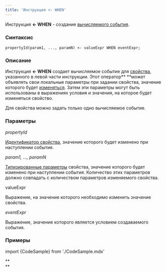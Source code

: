 ```yaml
---
title: 'Инструкция <- WHEN'
---
```


Инструкция **<- WHEN** - создание [вычисляемого события](Calculated_events.md).

### Синтаксис

    propertyId(param1, ..., paramN) <- valueExpr WHEN eventExpr;

### Описание

Инструкция **<- WHEN** создает вычисляемое событие для [свойства](Data_properties_DATA_.md), указанного в левой части инструкции. Этот оператор** **может объявлять свои локальные параметры при задании свойства, значение которого будет [изменяться](Property_change_CHANGE_.md). Затем эти параметры могут быть использованы в выражениях условия и значения, на которое будет изменяться свойство.

Для свойства можно задать только одно вычисляемое событие. 

### Параметры

*propertyId*

[Идентификатор свойства](IDs.md#propertyid-broken), значение которого будет изменено при наступлении события.

*param1, ..., paramN*

[Типизированные параметры](IDs.md#paramid-broken) свойства, значение которого будет изменено при наступлении события. Количество этих параметров должно совпадать с количеством параметров изменяемого свойства.

valueExpr

Выражение, на значение которого необходимо изменить значение свойства.

*eventExpr*

Выражение, значение которого является условием создаваемого события.

### Примеры


import {CodeSample} from './CodeSample.mdx'

<CodeSample url="https://ru-documentation.lsfusion.org/sample?file=InstructionSample&block=setwhen"/>

**  
**
